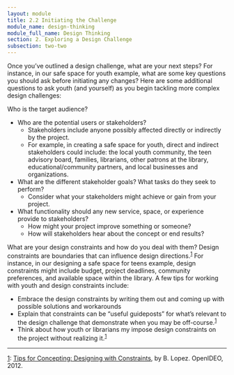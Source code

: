 ```yaml
---
layout: module
title: 2.2 Initiating the Challenge
module_name: design-thinking
module_full_name: Design Thinking
section: 2. Exploring a Design Challenge
subsection: two-two
---
```


Once you’ve outlined a design challenge, what are your next steps? For instance, in our safe space for youth example, what are some key questions you should ask before initiating any changes? Here are some additional questions to ask youth (and yourself) as you begin tackling more complex design challenges:  

Who is the target audience?  

- Who are the potential users or stakeholders? 
  - Stakeholders include anyone possibly affected directly or indirectly by the project.  
  - For example, in creating a safe space for youth, direct and indirect stakeholders could include: the local youth community, the teen advisory board, families, librarians, other patrons at the library, educational/community partners, and local businesses and organizations.  
- What are the different stakeholder goals? What tasks do they seek to perform? 
  - Consider what your stakeholders might achieve or gain from your project.  
- What functionality should any new service, space, or experience provide to stakeholders? 
  - How might your project improve something or someone?  
  - How will stakeholders hear about the concept or end results?  

What are your design constraints and how do you deal with them? Design constraints are boundaries that can influence design directions.<sup><a name="1" href="#fn1">1</a></sup> For instance, in our designing a safe space for teens example, design constraints might include budget, project deadlines, community preferences, and available space within the library.  A few tips for working with youth and design constraints include:  

- Embrace the design constraints by writing them out and coming up with possible solutions and workarounds  
- Explain that constraints can be “useful guideposts” for what’s relevant to the design challenge that demonstrate when you may be off-course.<sup><a name="1" href="#fn1">1</a></sup>  
- Think about how youth or librarians my impose design constraints on the project without realizing it.<sup><a name="1" href="#fn1">1</a></sup> 

<hr/>

<a name="#fn1" href="#1">1</a>: [Tips for Concepting: Designing with Constraints](https://web.archive.org/web/20201030150107/https://challenges.openideo.com/blog/tips-for-concepting-designing-with-constraints), by B. Lopez. OpenIDEO, 2012. 